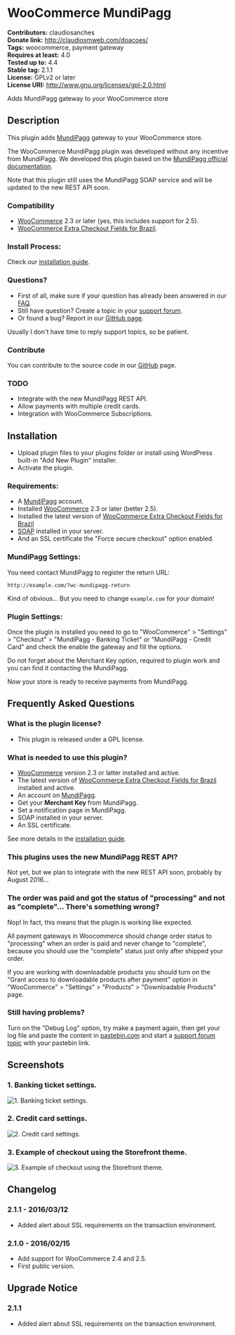 # WooCommerce MundiPagg #
**Contributors:** claudiosanches  
**Donate link:** http://claudiosmweb.com/doacoes/  
**Tags:** woocommerce, payment gateway  
**Requires at least:** 4.0  
**Tested up to:** 4.4  
**Stable tag:** 2.1.1  
**License:** GPLv2 or later  
**License URI:** http://www.gnu.org/licenses/gpl-2.0.html  

Adds MundiPagg gateway to your WooCommerce store

## Description ##

This plugin adds [MundiPagg](http://www.mundipagg.com.br/) gateway to your WooCommerce store.

The WooCommerce MundiPagg plugin was developed without any incentive from MundiPagg. We developed this plugin based on the [MundiPagg official documentation](http://docs.mundipagg.com/).

Note that this plugin still uses the MundiPagg SOAP service and will be updated to the new REST API soon.

### Compatibility ###

- [WooCommerce](https://wordpress.org/plugins/woocommerce/) 2.3 or later (yes, this includes support for 2.5).
- [WooCommerce Extra Checkout Fields for Brazil](http://wordpress.org/plugins/woocommerce-extra-checkout-fields-for-brazil/).

### Install Process: ###

Check our [installation guide](http://wordpress.org/plugins/woocommerce-mundipagg/installation/).

### Questions? ###

- First of all, make sure if your question has already been answered in our [FAQ](http://wordpress.org/plugins/woocommerce-mundipagg/faq/).
- Still have question? Create a topic in your [support forum](http://wordpress.org/support/plugin/woocommerce-mundipagg).
- Or found a bug? Report in our [GitHub page](https://github.com/claudiosmweb/woocommerce-mundipagg/issues).

Usually I don't have time to reply support topics, so be patient.

### Contribute ###

You can contribute to the source code in our [GitHub](https://github.com/claudiosmweb/woocommerce-mundipagg) page.

### TODO ###

- Integrate with the new MundiPagg REST API.
- Allow payments with multiple credit cards.
- Integration with WooCommerce Subscriptions.

## Installation ##

- Upload plugin files to your plugins folder or install using WordPress built-in "Add New Plugin" installer.
- Activate the plugin.

### Requirements: ###

- A [MundiPagg](http://www.mundipagg.com.br/) account.
- Installed [WooCommerce](http://wordpress.org/plugins/woocommerce/) 2.3 or later (better 2.5).
- Installed the latest version of [WooCommerce Extra Checkout Fields for Brazil](http://wordpress.org/plugins/woocommerce-extra-checkout-fields-for-brazil/)
- [SOAP](php.net/manual/book.soap.php) installed in your server.
- And an SSL certificate the "Force secure checkout" option enabled.

### MundiPagg Settings: ###

You need contact MundiPagg to register the return URL:

	http://example.com/?wc-mundipagg-return

Kind of obvious... But you need to change `example.com` for your domain!

### Plugin Settings: ###

Once the plugin is installed you need to go to "WooCommerce" > "Settings" > "Checkout" > "MundiPagg - Banking Ticket" or "MundiPagg - Credit Card" and check the enable the gateway and fill the options.

Do not forget about the Merchant Key option, required to plugin work and you can find it contacting the MundiPagg.

Now your store is ready to receive payments from MundiPagg.

## Frequently Asked Questions ##

### What is the plugin license? ###

* This plugin is released under a GPL license.

### What is needed to use this plugin? ###

- [WooCommerce](http://wordpress.org/plugins/woocommerce/) version 2.3 or latter installed and active.
- The latest version of [WooCommerce Extra Checkout Fields for Brazil](http://wordpress.org/plugins/woocommerce-extra-checkout-fields-for-brazil/) installed and active.
- An account on [MundiPagg](http://www.mundipagg.com.br/).
- Get your **Merchant Key** from MundiPagg.
- Set a notification page in MundiPagg.
- SOAP installed in your server.
- An SSL certificate.

See more details in the [installation guide](http://wordpress.org/plugins/woocommerce-mundipagg/installation/).

### This plugins uses the new MundiPagg REST API? ###

Not yet, but we plan to integrate with the new REST API soon, probably by August 2016...

### The order was paid and got the status of "processing" and not as "complete"... There's something wrong? ###

Nop! In fact, this means that the plugin is working like expected.

All payment gateways in Woocommerce should change order status to "processing" when an order is paid and never change to "complete", because you should use the "complete" status just only after shipped your order.

If you are working with downloadable products you should turn on the "Grant access to downloadable products after payment" option in "WooCommerce" > "Settings" > "Products" > "Downloadable Products" page.

### Still having problems? ###

Turn on the "Debug Log" option, try make a payment again, then get your log file and paste the content in [pastebin.com](http://pastebin.com/) and start a [support forum topic](http://wordpress.org/support/plugin/woocommerce-mundipagg) with your pastebin link.

## Screenshots ##

### 1. Banking ticket settings. ###
![1. Banking ticket settings.](http://ps.w.org/woocommerce-mundipagg/assets/screenshot-1.png)

### 2. Credit card settings. ###
![2. Credit card settings.](http://ps.w.org/woocommerce-mundipagg/assets/screenshot-2.png)

### 3. Example of checkout using the Storefront theme. ###
![3. Example of checkout using the Storefront theme.](http://ps.w.org/woocommerce-mundipagg/assets/screenshot-3.png)


## Changelog ##

### 2.1.1 - 2016/03/12 ###

* Added alert about SSL requirements on the transaction environment.

### 2.1.0 - 2016/02/15 ###

* Add support for WooCommerce 2.4 and 2.5.
* First public version.

## Upgrade Notice ##

### 2.1.1 ###

* Added alert about SSL requirements on the transaction environment.
